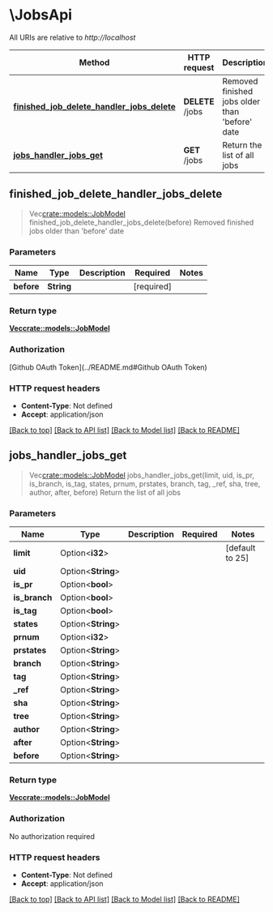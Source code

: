 # \JobsApi

All URIs are relative to *http://localhost*

Method | HTTP request | Description
------------- | ------------- | -------------
[**finished_job_delete_handler_jobs_delete**](JobsApi.md#finished_job_delete_handler_jobs_delete) | **DELETE** /jobs | Removed finished jobs older than 'before' date
[**jobs_handler_jobs_get**](JobsApi.md#jobs_handler_jobs_get) | **GET** /jobs | Return the list of all jobs



## finished_job_delete_handler_jobs_delete

> Vec<crate::models::JobModel> finished_job_delete_handler_jobs_delete(before)
Removed finished jobs older than 'before' date

### Parameters


Name | Type | Description  | Required | Notes
------------- | ------------- | ------------- | ------------- | -------------
**before** | **String** |  | [required] |

### Return type

[**Vec<crate::models::JobModel>**](JobModel.md)

### Authorization

[Github OAuth Token](../README.md#Github OAuth Token)

### HTTP request headers

- **Content-Type**: Not defined
- **Accept**: application/json

[[Back to top]](#) [[Back to API list]](../README.md#documentation-for-api-endpoints) [[Back to Model list]](../README.md#documentation-for-models) [[Back to README]](../README.md)


## jobs_handler_jobs_get

> Vec<crate::models::JobModel> jobs_handler_jobs_get(limit, uid, is_pr, is_branch, is_tag, states, prnum, prstates, branch, tag, _ref, sha, tree, author, after, before)
Return the list of all jobs

### Parameters


Name | Type | Description  | Required | Notes
------------- | ------------- | ------------- | ------------- | -------------
**limit** | Option<**i32**> |  |  |[default to 25]
**uid** | Option<**String**> |  |  |
**is_pr** | Option<**bool**> |  |  |
**is_branch** | Option<**bool**> |  |  |
**is_tag** | Option<**bool**> |  |  |
**states** | Option<**String**> |  |  |
**prnum** | Option<**i32**> |  |  |
**prstates** | Option<**String**> |  |  |
**branch** | Option<**String**> |  |  |
**tag** | Option<**String**> |  |  |
**_ref** | Option<**String**> |  |  |
**sha** | Option<**String**> |  |  |
**tree** | Option<**String**> |  |  |
**author** | Option<**String**> |  |  |
**after** | Option<**String**> |  |  |
**before** | Option<**String**> |  |  |

### Return type

[**Vec<crate::models::JobModel>**](JobModel.md)

### Authorization

No authorization required

### HTTP request headers

- **Content-Type**: Not defined
- **Accept**: application/json

[[Back to top]](#) [[Back to API list]](../README.md#documentation-for-api-endpoints) [[Back to Model list]](../README.md#documentation-for-models) [[Back to README]](../README.md)

